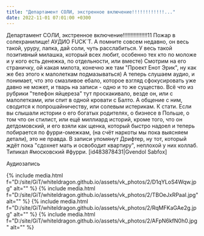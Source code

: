 ```yaml
---
title: "Департамент СОЛИ, экстренное включение!!!!!!!!!!!!..."
date: 2022-11-01 07:01:00 +0300
---
```


Департамент СОЛИ, экстренное включение!!!!!!!!!!!!!!!!11
Пожар в солехранилище! АУДИО FUCK`T.
А помните совсем недавно, он весь такой, уруру, лапка, дай соли, чуть расслабиться. У весь такой позитивный милашка, который всех любит, особенно тех кто по моложе и у кого есть денежка, по отдельности, или вместе) Смотрим на его страничку, ой какая милота, конечно же там "Проект Енот Эрик", ну как же без этого к малолеткам подмазываться)
А теперь слушаем аудио, и понимает, что это смазливое ебало, которое взгляд сфокусировать уже давно не может, и тварь на записи - одно и то же существо.
Всё что из рубрики "телефон яйцереза" тут проскакивало, везде он, или с малолетками, или спит в одной кровати с Балто. А общение с ним, сводится к попрошайничеству, или солевым истерикам.
К стати. Если вы слышали истории о его богатых родителях, о бизнесе в Польше, о том что он стилист, или ещё миллиард историй, кроме того, что он детдомовский, и его взяли как щенка, который быстро надоел и теперь побирается по фурри-омежкам, (на счёт наркоты мы пока выясняем детали), это не правда.
В записи упомянут Дрифтер, ну тот, который ждёт пока "сдохнет мать и освободит квартиру", неплохой у них коллаб.
Типикал #московский #фурри.
[id483878431|Gvendol Sabfox]


Аудиозапись

{% include media.html f="D:/site/GiT/whiteldragon.github.io/assets/vk_photos/2/D1qYLoS4Wqw.jpg" alt="" %}
{% include media.html f="D:/site/GiT/whiteldragon.github.io/assets/vk_photos/2/TBOeJxRPaaI.jpg" alt="" %}
{% include media.html f="D:/site/GiT/whiteldragon.github.io/assets/vk_photos/2/RqMFKaGAe2g.jpg" alt="" %}
{% include media.html f="D:/site/GiT/whiteldragon.github.io/assets/vk_photos/2/AFpN6kfN0h0.jpg" alt="" %}
